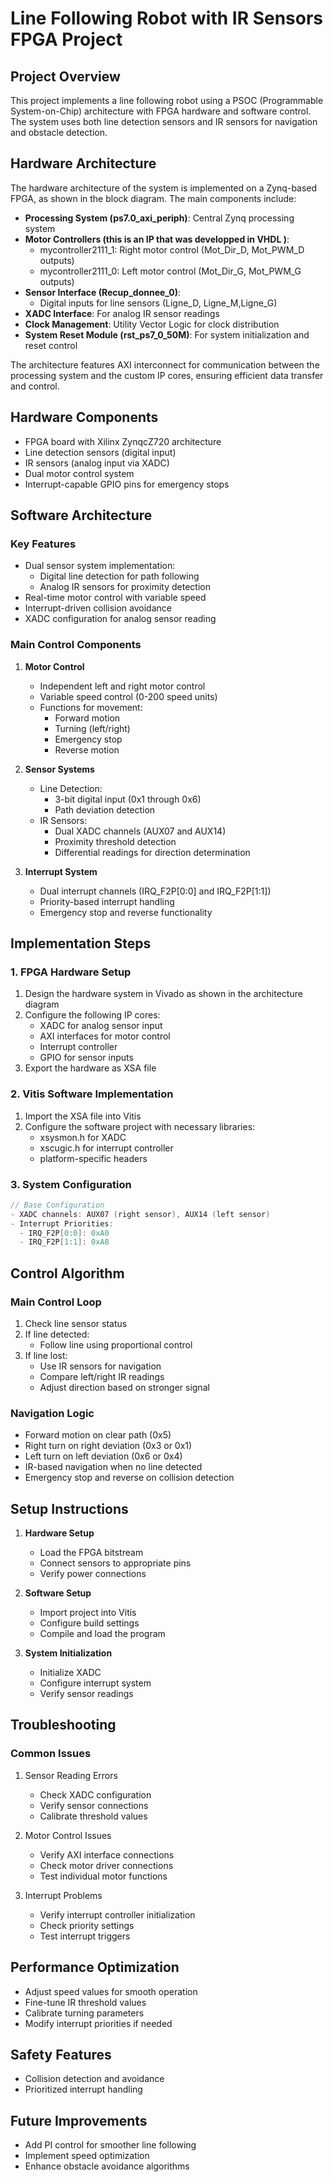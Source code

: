 # Line Following Robot with IR Sensors FPGA Project

## Project Overview
This project implements a line following robot using a PSOC (Programmable System-on-Chip) architecture with FPGA hardware and software control. The system uses both line detection sensors and IR sensors for navigation and obstacle detection.

## Hardware Architecture
The hardware architecture of the system is implemented on a Zynq-based FPGA, as shown in the block diagram. The main components include:

- **Processing System (ps7.0_axi_periph)**: Central Zynq processing system
- **Motor Controllers (this is an IP that was developped in VHDL )**:
  - mycontroller2111_1: Right motor control (Mot_Dir_D, Mot_PWM_D outputs)
  - mycontroller2111_0: Left motor control (Mot_Dir_G, Mot_PWM_G outputs)
- **Sensor Interface (Recup_donnee_0)**:
  - Digital inputs for line sensors (Ligne_D, Ligne_M,Ligne_G)
- **XADC Interface**: For analog IR sensor readings
- **Clock Management**: Utility Vector Logic for clock distribution
- **System Reset Module (rst_ps7_0_50M)**: For system initialization and reset control

The architecture features AXI interconnect for communication between the processing system and the custom IP cores, ensuring efficient data transfer and control.

## Hardware Components
- FPGA board with Xilinx ZynqcZ720 architecture
- Line detection sensors (digital input)
- IR sensors (analog input via XADC)
- Dual motor control system
- Interrupt-capable GPIO pins for emergency stops

## Software Architecture

### Key Features
- Dual sensor system implementation:
  - Digital line detection for path following
  - Analog IR sensors for proximity detection
- Real-time motor control with variable speed
- Interrupt-driven collision avoidance
- XADC configuration for analog sensor reading

### Main Control Components
1. **Motor Control**
   - Independent left and right motor control
   - Variable speed control (0-200 speed units)
   - Functions for movement:
     - Forward motion
     - Turning (left/right)
     - Emergency stop
     - Reverse motion

2. **Sensor Systems**
   - Line Detection:
     - 3-bit digital input (0x1 through 0x6)
     - Path deviation detection
   - IR Sensors:
     - Dual XADC channels (AUX07 and AUX14)
     - Proximity threshold detection
     - Differential readings for direction determination

3. **Interrupt System**
   - Dual interrupt channels (IRQ_F2P[0:0] and IRQ_F2P[1:1])
   - Priority-based interrupt handling
   - Emergency stop and reverse functionality

## Implementation Steps

### 1. FPGA Hardware Setup
1. Design the hardware system in Vivado as shown in the architecture diagram
2. Configure the following IP cores:
   - XADC for analog sensor input
   - AXI interfaces for motor control
   - Interrupt controller
   - GPIO for sensor inputs
3. Export the hardware as XSA file

### 2. Vitis Software Implementation
1. Import the XSA file into Vitis
2. Configure the software project with necessary libraries:
   - xsysmon.h for XADC
   - xscugic.h for interrupt controller
   - platform-specific headers

### 3. System Configuration
```c
// Base Configuration
- XADC channels: AUX07 (right sensor), AUX14 (left sensor)
- Interrupt Priorities: 
  - IRQ_F2P[0:0]: 0xA0
  - IRQ_F2P[1:1]: 0xA8
```

## Control Algorithm

### Main Control Loop
1. Check line sensor status
2. If line detected:
   - Follow line using proportional control
3. If line lost:
   - Use IR sensors for navigation
   - Compare left/right IR readings
   - Adjust direction based on stronger signal

### Navigation Logic
- Forward motion on clear path (0x5)
- Right turn on right deviation (0x3 or 0x1)
- Left turn on left deviation (0x6 or 0x4)
- IR-based navigation when no line detected
- Emergency stop and reverse on collision detection

## Setup Instructions

1. **Hardware Setup**
   - Load the FPGA bitstream
   - Connect sensors to appropriate pins
   - Verify power connections

2. **Software Setup**
   - Import project into Vitis
   - Configure build settings
   - Compile and load the program

3. **System Initialization**
   - Initialize XADC
   - Configure interrupt system
   - Verify sensor readings

## Troubleshooting

### Common Issues
1. Sensor Reading Errors
   - Check XADC configuration
   - Verify sensor connections
   - Calibrate threshold values

2. Motor Control Issues
   - Verify AXI interface connections
   - Check motor driver connections
   - Test individual motor functions

3. Interrupt Problems
   - Verify interrupt controller initialization
   - Check priority settings
   - Test interrupt triggers

## Performance Optimization
- Adjust speed values for smooth operation
- Fine-tune IR threshold values
- Calibrate turning parameters
- Modify interrupt priorities if needed

## Safety Features
- Collision detection and avoidance
- Prioritized interrupt handling

## Future Improvements
- Add PI control for smoother line following
- Implement speed optimization
- Enhance obstacle avoidance algorithms
